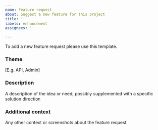 ```yaml
---
name: Feature request
about: Suggest a new feature for this project
title: ''
labels: enhancement
assignees: ''

---
```


To add a new feature request please use this template.

### Theme
[E.g. API, Admin]

### Description
A description of the idea or need, possibly supplemented with a specific solution direction

### Additional context
Any other context or screenshots about the feature request